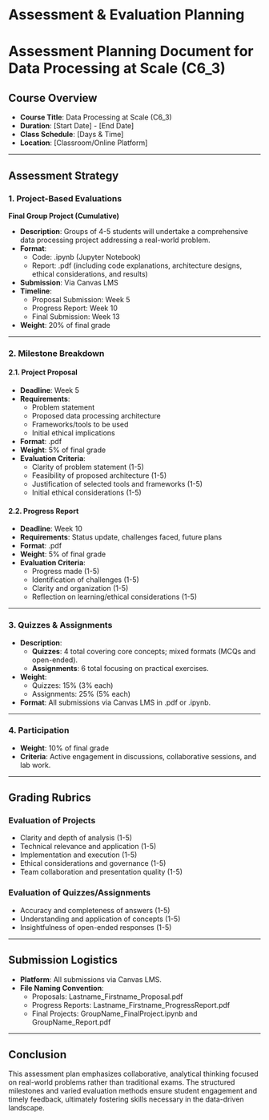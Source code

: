 Assessment & Evaluation Planning
================================

# Assessment Planning Document for Data Processing at Scale (C6_3)

## Course Overview
- **Course Title**: Data Processing at Scale (C6_3)
- **Duration**: [Start Date] - [End Date]
- **Class Schedule**: [Days & Time]
- **Location**: [Classroom/Online Platform]

---

## Assessment Strategy

### 1. Project-Based Evaluations

**Final Group Project (Cumulative)**
- **Description**: Groups of 4-5 students will undertake a comprehensive data processing project addressing a real-world problem.
- **Format**: 
  - Code: .ipynb (Jupyter Notebook)
  - Report: .pdf (including code explanations, architecture designs, ethical considerations, and results)
- **Submission**: Via Canvas LMS
- **Timeline**: 
  - Proposal Submission: Week 5
  - Progress Report: Week 10
  - Final Submission: Week 13
- **Weight**: 20% of final grade

---

### 2. Milestone Breakdown

#### 2.1. Project Proposal
- **Deadline**: Week 5
- **Requirements**: 
  - Problem statement
  - Proposed data processing architecture
  - Frameworks/tools to be used
  - Initial ethical implications
- **Format**: .pdf 
- **Weight**: 5% of final grade
- **Evaluation Criteria**:
  - Clarity of problem statement (1-5)
  - Feasibility of proposed architecture (1-5)
  - Justification of selected tools and frameworks (1-5)
  - Initial ethical considerations (1-5)

#### 2.2. Progress Report
- **Deadline**: Week 10
- **Requirements**: Status update, challenges faced, future plans
- **Format**: .pdf 
- **Weight**: 5% of final grade
- **Evaluation Criteria**:
  - Progress made (1-5)
  - Identification of challenges (1-5)
  - Clarity and organization (1-5)
  - Reflection on learning/ethical considerations (1-5)

---

### 3. Quizzes & Assignments
- **Description**: 
  - **Quizzes**: 4 total covering core concepts; mixed formats (MCQs and open-ended).
  - **Assignments**: 6 total focusing on practical exercises.
- **Weight**: 
  - Quizzes: 15% (3% each)
  - Assignments: 25% (5% each)
- **Format**: All submissions via Canvas LMS in .pdf or .ipynb.

---

### 4. Participation
- **Weight**: 10% of final grade
- **Criteria**: Active engagement in discussions, collaborative sessions, and lab work.

---

## Grading Rubrics

### Evaluation of Projects
- Clarity and depth of analysis (1-5)
- Technical relevance and application (1-5)
- Implementation and execution (1-5)
- Ethical considerations and governance (1-5)
- Team collaboration and presentation quality (1-5) 

### Evaluation of Quizzes/Assignments
- Accuracy and completeness of answers (1-5)
- Understanding and application of concepts (1-5)
- Insightfulness of open-ended responses (1-5)

---

## Submission Logistics
- **Platform**: All submissions via Canvas LMS.
- **File Naming Convention**:
  - Proposals: Lastname_Firstname_Proposal.pdf
  - Progress Reports: Lastname_Firstname_ProgressReport.pdf
  - Final Projects: GroupName_FinalProject.ipynb and GroupName_Report.pdf

---

## Conclusion
This assessment plan emphasizes collaborative, analytical thinking focused on real-world problems rather than traditional exams. The structured milestones and varied evaluation methods ensure student engagement and timely feedback, ultimately fostering skills necessary in the data-driven landscape.